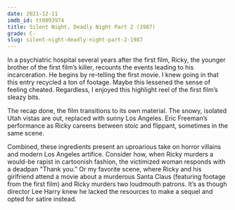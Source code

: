 ```yaml
---
date: 2021-12-11
imdb_id: tt0093974
title: Silent Night, Deadly Night Part 2 (1987)
grade: C-
slug: silent-night-deadly-night-part-2-1987
---
```


In a psychiatric hospital several years after <span data-imdb-id="tt0088117">the first film</span>, Ricky, the younger brother of the first film’s killer, recounts the events leading to his incarceration. He begins by re-telling the first movie. I knew going in that this entry recycled a ton of footage. Maybe this lessened the sense of feeling cheated. Regardless, I enjoyed this highlight reel of the first film’s sleazy bits.

<!-- end -->

The recap done, the film transitions to its own material. The snowy, isolated Utah vistas are out, replaced with sunny Los Angeles. Eric Freeman’s performance as Ricky careens between stoic and flippant, sometimes in the same scene.

Combined, these ingredients present an uproarious take on horror villains and modern Los Angeles artifice. Consider how, when Ricky murders a would-be rapist in cartoonish fashion, the victimized woman responds with a deadpan "Thank you." Or my favorite scene, where Ricky and his girlfriend attend a movie about a murderous Santa Claus (featuring footage from the first film) and Ricky murders two loudmouth patrons. It’s as though director Lee Harry knew he lacked the resources to make a sequel and opted for satire instead.
